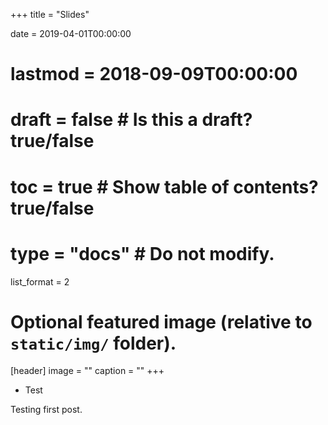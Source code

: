 +++
title = "Slides"
  
date = 2019-04-01T00:00:00
# lastmod = 2018-09-09T00:00:00

# draft = false  # Is this a draft? true/false
# toc = true  # Show table of contents? true/false
# type = "docs"  # Do not modify.

list_format = 2

# Optional featured image (relative to `static/img/` folder).
[header]
image = ""
caption = ""
+++
    
* Test

Testing first post.